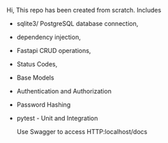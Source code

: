 Hi, 
This repo has been created from scratch. 
Includes 
- sqlite3/ PostgreSQL database connection,
- dependency injection,
- Fastapi CRUD operations,
- Status Codes,
- Base Models
- Authentication and Authorization
- Password Hashing
- pytest - Unit and Integration

  Use Swagger to access
  HTTP:localhost/docs
  
